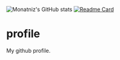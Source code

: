![Monatniz's GitHub stats](https://github-readme-stats.vercel.app/api?username=montanizstills&count_private=true&show_icons=true&theme=tokyonight)
[![Readme Card](https://github-readme-stats.vercel.app/api/pin/?username=montanizstills&repo=machine-learning-demo)](https://github.com/anuraghazra/github-readme-stats)
# profile
My github profile.
